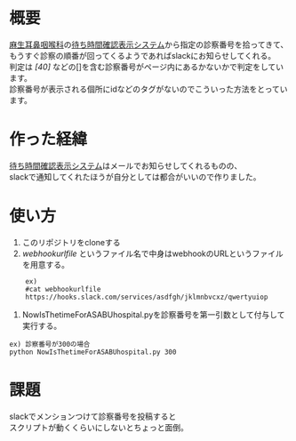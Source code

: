 # 概要
[麻生耳鼻咽喉科](http://www.jibiazabu.or.jp/azabu/index.html)の[待ち時間確認表示システム](http://konzatsu.net/sfd-m.php?cid=17514799)から指定の診察番号を拾ってきて、  
もうすぐ診察の順番が回ってくるようであればslackにお知らせしてくれる。  
判定は *[40]* などの[]を含む診察番号がページ内にあるかないかで判定をしています。  
診察番号が表示される個所にidなどのタグがないのでこういった方法をとっています。  

# 作った経緯
[待ち時間確認表示システム](http://konzatsu.net/sfd-m.php?cid=17514799)はメールでお知らせしてくれるものの、  
slackで通知してくれたほうが自分としては都合がいいので作りました。

# 使い方
1. このリポジトリをcloneする  
1. *webhookurlfile* というファイル名で中身はwebhookのURLというファイルを用意する。  
~~~
    ex)
    #cat webhookurlfile
    https://hooks.slack.com/services/asdfgh/jklmnbvcxz/qwertyuiop
~~~
1. NowIsThetimeForASABUhospital.pyを診察番号を第一引数として付与して実行する。  
~~~
ex) 診察番号が300の場合
python NowIsThetimeForASABUhospital.py 300
~~~

# 課題
slackでメンションつけて診察番号を投稿すると  
スクリプトが動くくらいにしないとちょっと面倒。  
